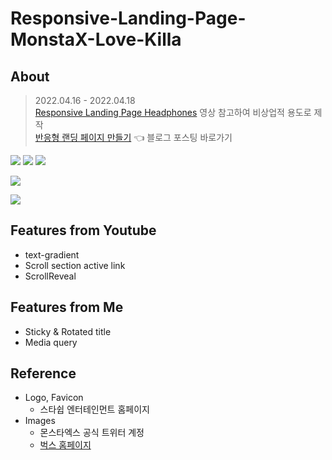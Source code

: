 # Responsive-Landing-Page-MonstaX-Love-Killa

## About
> 2022.04.16 - 2022.04.18 <br>
> [Responsive Landing Page Headphones](https://youtu.be/wXnlHIvKnTM) 영상 참고하여 비상업적 용도로 제작<br>
> [반응형 랜딩 페이지 만들기](https://velog.io/@yujinoneill/%EB%B0%98%EC%9D%91%ED%98%95-%EB%9E%9C%EB%94%A9-%ED%8E%98%EC%9D%B4%EC%A7%80-%EB%A7%8C%EB%93%A4%EA%B8%B0) 👈 블로그 포스팅 바로가기

<img src="https://img.shields.io/badge/html-E34F26?style=for-the-badge&logo=html5&logoColor=white"> <img src="https://img.shields.io/badge/css-1572B6?style=for-the-badge&logo=css3&logoColor=white"> <img src="https://img.shields.io/badge/javascript-F7DF1E?style=for-the-badge&logo=javascript&logoColor=black">

![](https://velog.velcdn.com/images/yujinoneill/post/7a8afea9-6ace-46b4-bd2a-76e4d9fbc9f9/image.png)

![](https://velog.velcdn.com/images/yujinoneill/post/51e01639-c668-44cc-96db-6d674ba89f15/image.gif)

## Features from Youtube
- text-gradient
- Scroll section active link
- ScrollReveal

## Features from Me
- Sticky & Rotated title
- Media query

## Reference
- Logo, Favicon
  - 스타쉽 엔터테인먼트 홈페이지
- Images
  - 몬스타엑스 공식 트위터 계정
  - [벅스 홈페이지](https://music.bugs.co.kr/album/4046460)